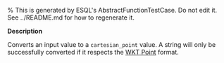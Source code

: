 % This is generated by ESQL's AbstractFunctionTestCase. Do not edit it. See ../README.md for how to regenerate it.

**Description**

Converts an input value to a `cartesian_point` value. A string will only be successfully converted if it respects the [WKT Point](https://en.wikipedia.org/wiki/Well-known_text_representation_of_geometry) format.

